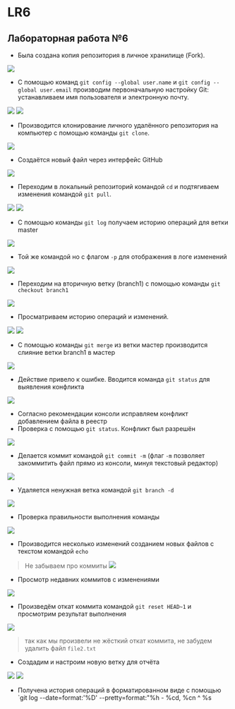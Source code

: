 # LR6
## Лабораторная работа №6
- Была создана копия репозитория в личное хранилище (Fork).

![](https://github.com/regina7856/LR6/blob/report/screens/1.jpg)

- С помощью команд `git config --global user.name` и `git config --global user.email` производим первоначальную настройку Git: устанавливаем имя пользователя и электронную почту.

![](https://github.com/regina7856/LR6/blob/report/screens/2.jpg)
![](https://github.com/regina7856/LR6/blob/report/screens/3.jpg)

- Производится клонирование личного удалённого репозитория на компьютер с помощью команды `git clone`.

![](https://github.com/regina7856/LR6/blob/report/screens/4.jpg)

- Создаётся новый файл через интерфейс GitHub

![](https://github.com/regina7856/LR6/blob/report/screens/5.jpg)

- Переходим в локальный репозиторий командой `cd` и подтягиваем изменения командой `git pull`.

![](https://github.com/regina7856/LR6/blob/report/screens/6.jpg)
![](https://github.com/regina7856/LR6/blob/report/screens/7.jpg)

- С помощью команды `git log` получаем историю операций для ветки master

![](https://github.com/regina7856/LR6/blob/report/screens/8.jpg)

- Той же командой но с флагом `-p` для отображения в логе изменений

![](https://github.com/regina7856/LR6/blob/report/screens/9.jpg)

- Переходим на вторичную ветку (branch1) с помощью команды `git checkout branch1`

![](https://github.com/regina7856/LR6/blob/report/screens/10.jpg)

- Просматриваем историю операций и изменений.

![](https://github.com/regina7856/LR6/blob/report/screens/11.jpg)
![](https://github.com/regina7856/LR6/blob/report/screens/12.jpg)

- С помощью команды `git merge` из ветки мастер производится слияние ветки branch1 в мастер

![](https://github.com/regina7856/LR6/blob/report/screens/13.jpg)

- Действие привело к ошибке. Вводится команда `git status` для выявления конфликта

![](https://github.com/regina7856/LR6/blob/report/screens/14.jpg)

- Согласно рекомендации консоли исправляем конфликт добавлением файла в реестр
- Проверка с помощью `git status`. Конфликт был разрешён

![](https://github.com/regina7856/LR6/blob/report/screens/15.jpg)

- Делается коммит командой `git commit -m` (флаг `-m` позволяет закоммитить файл прямо из консоли, минуя текстовый редактор)

![](https://github.com/regina7856/LR6/blob/report/screens/16.jpg)

- Удаляется ненужная ветка командой `git branch -d`

![](https://github.com/regina7856/LR6/blob/report/screens/17.jpg)

- Проверка правильности выполнения команды

![](https://github.com/regina7856/LR6/blob/report/screens/18.jpg)

- Производится несколько изменений созданием новых файлов с текстом командой `echo`
> Не забываем про коммиты
![](https://github.com/regina7856/LR6/blob/report/screens/19.jpg)

- Просмотр недавних коммитов с изменениями

![](https://github.com/regina7856/LR6/blob/report/screens/20.jpg)

- Произведём откат коммита командой `git reset HEAD~1` и просмотрим результат выполнения

![](https://github.com/regina7856/LR6/blob/report/screens/21.jpg)

> так как мы произвели не жёсткий откат коммита, не забудем удалить файл `file2.txt`

- Создадим и настроим новую ветку для отчёта

![](https://github.com/regina7856/LR6/blob/report/screens/22.jpg)
![](https://github.com/regina7856/LR6/blob/report/screens/23.jpg)

- Получена история операций в форматированном виде с помощью `git log --date=format:'%D' --pretty=format:"%h - %cd, %cn ^ %s